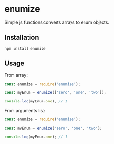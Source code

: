 # enumize

Simple js functions converts arrays to enum objects.

## Installation

`npm install enumize`

## Usage

From array:
```js
const enumize = require('enumize');

const myEnum = enumize(['zero', 'one', 'two']);

console.log(myEnum.one); // 1
```

From arguments list:
```js
const enumize = require('enumize');

const myEnum = enumize('zero', 'one', 'two');

console.log(myEnum.one); // 1
```